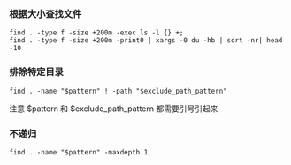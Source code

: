 
### 根据大小查找文件

```shell script
find . -type f -size +200m -exec ls -l {} +; 
find . -type f -size +200m -print0 | xargs -0 du -hb | sort -nr| head -10 

```

### 排除特定目录

```shell script
find . -name "$pattern" ! -path "$exclude_path_pattern"
```

注意 $pattern 和 $exclude_path_pattern 都需要引号引起来

### 不递归

```shell script
find . -name "$pattern" -maxdepth 1
```